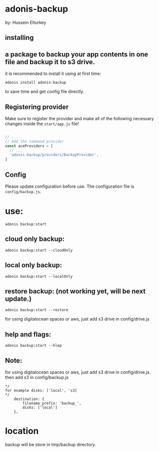 # adonis-backup
by: Hussein Elturkey

## installing

## a package to backup your app contents in one file and backup it to s3 drive.

it is recommended to install it using at first time:

```
adonis install adonis-backup
```

to save time and get config file directly.

## Registering provider

Make sure to register the provider and make all of the following necessary changes inside the `start/app.js` file!

```js

// ...
// Add the command provider
const aceProviders = [
  // ...
  'adonis-backup/providers/BackupProvider',
]

```

## Config

Please update configuration before use. The configuration file is `config/backup.js`.

# use:

```
adonis backup:start
```
## cloud only backup:

```
adonis backup:start --cloudOnly
```
## local only backup:

```
adonis backup:start --localOnly
```

## restore backup: (not working yet, will be next update.)

```
adonis backup:start --restore
```

for using digitalocean spaces or aws, just add s3 drive in config/drive.js

## help and flags:
```
adonis backup:start --hlep
```

## Note: 
for using digitalocean spaces or aws, just add s3 drive in config/drive.js.
then add s3 in config/backup.js

```
*/
for example disks: ['local', 's3]
*/
    destination: {
        filename_prefix: 'backup_',
        disks: ['local']
    },
```

# location

backup will be store in tmp/backup directory.
